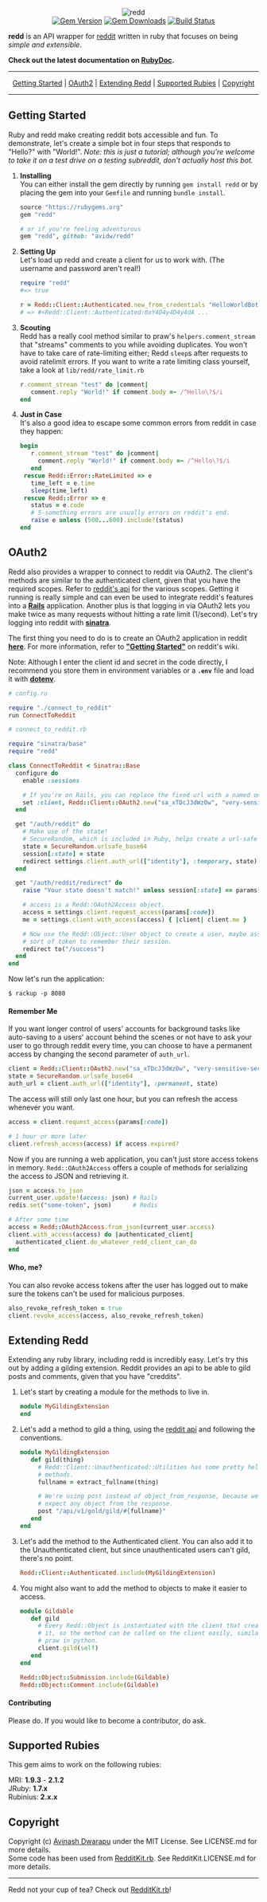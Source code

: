 <p align="center">
  <img src="https://i.imgur.com/2JfE4M1.png" alt="redd"><br>
  <a href="https://rubygems.org/gems/redd"><img src="http://img.shields.io/gem/v/redd.svg?style=flat-square" alt="Gem Version"></a>
  <a href="https://rubygems.org/gems/redd"><img src="http://img.shields.io/gem/dt/redd.svg?style=flat-square" alt="Gem Downloads"></a>
  <a href="https://travis-ci.org/avidw/redd"><img src="http://img.shields.io/travis/avidw/redd.svg?style=flat-square" alt="Build Status"></a>
</p>

**redd** is an API wrapper for [reddit](http://reddit.com/dev/api) written in ruby that focuses on being *simple and extensible*.  

**Check out the latest documentation on [RubyDoc](http://rubydoc.info/github/avidw/redd/master/frames).**

---

<p align="center">
  <a href="#getting-started">Getting Started</a> |
  <a href="#oauth2">OAuth2</a> |
  <a href="#extending-redd">Extending Redd</a> |
  <a href="#supported-rubies">Supported Rubies</a> |
  <a href="#copyright">Copyright</a>
</p>

---

## Getting Started
Ruby and redd make creating reddit bots accessible and fun. To demonstrate, let's create a simple bot in four steps that responds to "Hello?" with "World!". *Note: this is just a tutorial; although you're welcome to take it on a test drive on a testing subreddit, don't actually host this bot.*

1. **Installing**  
   You can either install the gem directly by running `gem install redd` or by placing the gem into your `Gemfile` and running `bundle install`.
   ```ruby
   source "https://rubygems.org"
   gem "redd"
   
   # or if you're feeling adventurous
   gem "redd", github: "avidw/redd"
   ```

2. **Setting Up**  
   Let's load up redd and create a client for us to work with. (The username and password aren't real!)
   ```ruby
   require "redd"
   #=> true
   
   r = Redd::Client::Authenticated.new_from_credentials "HelloWorldBot", "hunter2", user_agent: "HelloWorldBot v1.0 by /u/you"
   # => #<Redd::Client::Authenticated:0xY4D4y4D4y4dA ...
   ```

3. **Scouting**  
   Redd has a really cool method similar to praw's `helpers.comment_stream` that "streams" comments to you while avoiding duplicates. You won't have to take care of rate-limiting either; Redd `sleep`s after requests to avoid ratelimit errors. If you want to write a rate limiting class yourself, take a look at `lib/redd/rate_limit.rb`
   ```ruby
   r.comment_stream "test" do |comment|
      comment.reply "World!" if comment.body =~ /^Hello\?$/i
   end
   ```

4. **Just in Case**  
   It's also a good idea to escape some common errors from reddit in case they happen:
   ```ruby
   begin
      r.comment_stream "test" do |comment|
        comment.reply "World!" if comment.body =~ /^Hello\?$/i
      end
    rescue Redd::Error::RateLimited => e
      time_left = e.time
      sleep(time_left)
    rescue Redd::Error => e
      status = e.code
      # 5-something errors are usually errors on reddit's end.
      raise e unless (500...600).include?(status)
   end
   ```

## OAuth2
Redd also provides a wrapper to connect to reddit via OAuth2. The client's methods are similar to the authenticated client, given that you have the required scopes. Refer to [reddit's api](https://www.reddit.com/dev/api/oauth) for the various scopes. Getting it running is really simple and can even be used to integrate reddit's features into a [**Rails**](https://github.com/rails/rails) application. Another plus is that logging in via OAuth2 lets you make twice as many requests without hitting a rate limit (1/second). Let's try logging into reddit with [**sinatra**](http://www.sinatrarb.com/).

The first thing you need to do is to create an OAuth2 application in reddit [**here**](https://ssl.reddit.com/prefs/apps). For more information, refer to [**"Getting Started"**](https://github.com/reddit/reddit/wiki/OAuth2#getting-started) on reddit's wiki. 

Note: Although I enter the client id and secret in the code directly, I recommend you store them in environment variables or a **`.env`** file and load it with [**dotenv**](https://github.com/bkeepers/dotenv).

```ruby
# config.ru

require "./connect_to_reddit"
run ConnectToReddit
```

```ruby
# connect_to_reddit.rb

require "sinatra/base"
require "redd"

class ConnectToReddit < Sinatra::Base
  configure do
    enable :sessions

    # If you're on Rails, you can replace the fixed url with a named one (e.g. redirect_url).
    set :client, Redd::Client::OAuth2.new("sa_xTDcJ3dWz0w", "very-sensitive-secret", "http://localhost:8080/auth/reddit/redirect")
  end

  get "/auth/reddit" do
    # Make use of the state!
    # SecureRandom, which is included in Ruby, helps create a url-safe random string.
    state = SecureRandom.urlsafe_base64
    session[:state] = state
    redirect settings.client.auth_url(["identity"], :temporary, state)
  end

  get "/auth/reddit/redirect" do
    raise "Your state doesn't match!" unless session[:state] == params[:state]

    # access is a Redd::OAuth2Access object.
    access = settings.client.request_access(params[:code])
    me = settings.client.with_access(access) { |client| client.me }

    # Now use the Redd::Object::User object to create a user, maybe assign some
    # sort of token to remember their session.
    redirect to("/success")
  end
end
```

Now let's run the application:

```shell
$ rackup -p 8080
```

#### Remember Me
If you want longer control of users' accounts for background tasks like auto-saving to a users' account behind the scenes or not have to ask your user to go through reddit every time, you can choose to have a permanent access by changing the second parameter of `auth_url`.

```ruby
client = Redd::Client::OAuth2.new("sa_xTDcJ3dWz0w", "very-sensitive-secret", "http://localhost:8080/auth/reddit/redirect")
state = SecureRandom.urlsafe_base64
auth_url = client.auth_url(["identity"], :permanent, state)
```

The access will still only last one hour, but you can refresh the access whenever you want.

```ruby
access = client.request_access(params[:code])

# 1 hour or more later
client.refresh_access(access) if access.expired?
```

Now if you are running a web application, you can't just store access tokens in memory. `Redd::OAuth2Access` offers a couple of methods for serializing the access to JSON and retrieving it.

```ruby
json = access.to_json
current_user.update!(access: json) # Rails
redis.set("some-token", json)      # Redis

# After some time
access = Redd::OAuth2Access.from_json(current_user.access)
client.with_access(access) do |authenticated_client|
  authenticated_client.do_whatever_redd_client_can_do
end
```

#### Who, me?
You can also revoke access tokens after the user has logged out to make sure the tokens can't be used for malicious purposes. 
```ruby
also_revoke_refresh_token = true
client.revoke_access(access, also_revoke_refresh_token)
```

## Extending Redd
Extending any ruby library, including redd is incredibly easy. Let's try this out by adding a gilding extension. Reddit provides an api to be able to gild posts and comments, given that you have "creddits".

1. Let's start by creating a module for the methods to live in.
   ```ruby
   module MyGildingExtension
   end
   ```

2. Let's add a method to gild a thing, using the [reddit api](http://www.reddit.com/dev/api#section_gold) and following the conventions.
   ```ruby
   module MyGildingExtension
      def gild(thing)
        # Redd::Client::Unauthenticated::Utilities has some pretty helpful
        # methods.
        fullname = extract_fullname(thing)

        # We're using post instead of object_from_response, because we don't
        # expect any object from the response.
        post "/api/v1/gold/gild/#{fullname}"
      end
   end
   ```

3. Let's add the method to the Authenticated client. You can also add it to the Unauthenticated client, but since unauthenticated users can't gild, there's no point.
   ```ruby
   Redd::Client::Authenticated.include(MyGildingExtension)
   ```

4. You might also want to add the method to objects to make it easier to access.
   ```ruby
   module Gildable
      def gild
        # Every Redd::Object is instantiated with the client that created
        # it, so the method can be called on the client easily, similar to
        # praw in python.
        client.gild(self)
      end
   end

   Redd::Object::Submission.include(Gildable)
   Redd::Object::Comment.include(Gildable)
   ```

#### Contributing
Please do. If you would like to become a contributor, do ask.

## Supported Rubies
This gem aims to work on the following rubies:

MRI: **1.9.3** - **2.1.2**  
JRuby: **1.7.x**  
Rubinius: **2.x.x**

## Copyright
Copyright (c) [Avinash Dwarapu](http://github.com/avidw) under the MIT License. See LICENSE.md for more details.  
Some code has been used from [RedditKit.rb](http://github.com/samsymons/RedditKit.rb). See RedditKit.LICENSE.md for more details.

---

Redd not your cup of tea? Check out [RedditKit.rb](http://github.com/samsymons/RedditKit.rb)!
